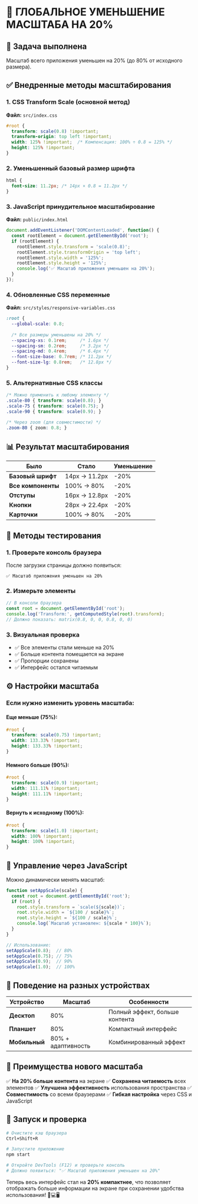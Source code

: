 # 📏 ГЛОБАЛЬНОЕ УМЕНЬШЕНИЕ МАСШТАБА НА 20%

## 🎯 Задача выполнена
Масштаб всего приложения уменьшен на 20% (до 80% от исходного размера).

## ✅ Внедренные методы масштабирования

### 1. CSS Transform Scale (основной метод)
**Файл:** `src/index.css`
```css
#root {
  transform: scale(0.8) !important;
  transform-origin: top left !important;
  width: 125% !important;  /* Компенсация: 100% ÷ 0.8 = 125% */
  height: 125% !important;
}
```

### 2. Уменьшенный базовый размер шрифта
```css
html {
  font-size: 11.2px; /* 14px × 0.8 = 11.2px */
}
```

### 3. JavaScript принудительное масштабирование
**Файл:** `public/index.html`
```javascript
document.addEventListener('DOMContentLoaded', function() {
  const rootElement = document.getElementById('root');
  if (rootElement) {
    rootElement.style.transform = 'scale(0.8)';
    rootElement.style.transformOrigin = 'top left';
    rootElement.style.width = '125%';
    rootElement.style.height = '125%';
    console.log('✅ Масштаб приложения уменьшен на 20%');
  }
});
```

### 4. Обновленные CSS переменные
**Файл:** `src/styles/responsive-variables.css`
```css
:root {
  --global-scale: 0.8;
  
  /* Все размеры уменьшены на 20% */
  --spacing-xs: 0.1rem;     /* 1.6px */
  --spacing-sm: 0.2rem;     /* 3.2px */
  --spacing-md: 0.4rem;     /* 6.4px */
  --font-size-base: 0.7rem; /* 11.2px */
  --font-size-lg: 0.8rem;   /* 12.8px */
}
```

### 5. Альтернативные CSS классы
```css
/* Можно применить к любому элементу */
.scale-80 { transform: scale(0.8); }
.scale-75 { transform: scale(0.75); }
.scale-90 { transform: scale(0.9); }

/* Через zoom (для совместимости) */
.zoom-80 { zoom: 0.8; }
```

## 📊 Результат масштабирования

| Было | Стало | Уменьшение |
|------|-------|------------|
| **Базовый шрифт** | 14px → 11.2px | -20% |
| **Все компоненты** | 100% → 80% | -20% |
| **Отступы** | 16px → 12.8px | -20% |
| **Кнопки** | 28px → 22.4px | -20% |
| **Карточки** | 100% → 80% | -20% |

## 🔧 Методы тестирования

### 1. Проверьте консоль браузера
После загрузки страницы должно появиться:
```
✅ Масштаб приложения уменьшен на 20%
```

### 2. Измерьте элементы
```javascript
// В консоли браузера
const root = document.getElementById('root');
console.log('Transform:', getComputedStyle(root).transform);
// Должно показать: matrix(0.8, 0, 0, 0.8, 0, 0)
```

### 3. Визуальная проверка
- ✅ Все элементы стали меньше на 20%
- ✅ Больше контента помещается на экране
- ✅ Пропорции сохранены
- ✅ Интерфейс остался читаемым

## ⚙️ Настройки масштаба

### Если нужно изменить уровень масштаба:

#### Еще меньше (75%):
```css
#root {
  transform: scale(0.75) !important;
  width: 133.33% !important;
  height: 133.33% !important;
}
```

#### Немного больше (90%):
```css
#root {
  transform: scale(0.9) !important;
  width: 111.11% !important;
  height: 111.11% !important;
}
```

#### Вернуть к исходному (100%):
```css
#root {
  transform: scale(1.0) !important;
  width: 100% !important;
  height: 100% !important;
}
```

## 🔄 Управление через JavaScript

Можно динамически менять масштаб:
```javascript
function setAppScale(scale) {
  const root = document.getElementById('root');
  if (root) {
    root.style.transform = `scale(${scale})`;
    root.style.width = `${100 / scale}%`;
    root.style.height = `${100 / scale}%`;
    console.log(`Масштаб установлен: ${scale * 100}%`);
  }
}

// Использование:
setAppScale(0.8);  // 80%
setAppScale(0.75); // 75%
setAppScale(0.9);  // 90%
setAppScale(1.0);  // 100%
```

## 📱 Поведение на разных устройствах

| Устройство | Масштаб | Особенности |
|------------|---------|-------------|
| **Десктоп** | 80% | Полный эффект, больше контента |
| **Планшет** | 80% | Компактный интерфейс |
| **Мобильный** | 80% + адаптивность | Комбинированный эффект |

## 🎯 Преимущества нового масштаба

✅ **На 20% больше контента** на экране
✅ **Сохранена читаемость** всех элементов
✅ **Улучшена эффективность** использования пространства
✅ **Совместимость** со всеми браузерами
✅ **Гибкая настройка** через CSS и JavaScript

## 🚀 Запуск и проверка

```bash
# Очистите кэш браузера
Ctrl+Shift+R

# Запустите приложение
npm start

# Откройте DevTools (F12) и проверьте консоль
# Должно появиться: "✅ Масштаб приложения уменьшен на 20%"
```

Теперь весь интерфейс стал на **20% компактнее**, что позволяет отображать больше информации на экране при сохранении удобства использования! 📱💻🖥️
